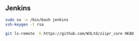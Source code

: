 Jenkins
-

````sh
sudo su -s /bin/bash jenkins
ssh-keygen -t rsa
````

````sh
git ls-remote -h https://github.com/W3Ltd/ziipr_core HEAD
````
